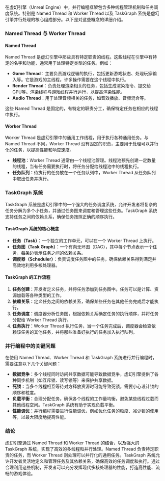 在虚幻引擎（Unreal Engine）中，并行编程框架包含多种线程管理机制和任务调度系统。特别是 Named Thread 和 Worker Thread 以及 TaskGraph 系统是虚幻引擎并行处理的核心组成部分。以下是对这些概念的详细介绍。

### Named Thread 与 Worker Thread

#### Named Thread

Named Thread 是虚幻引擎中那些具有特定职责的线程。这些线程在引擎中有特定的名字和功能，通常用于处理特定类型的任务。例如：

- **Game Thread**：主要负责游戏逻辑的执行，包括更新游戏状态、处理玩家输入等。它是游戏的主线程，许多操作需要在这个线程中执行。
- **Render Thread**：负责处理渲染相关的任务，包括生成渲染指令、提交给GPU等。渲染线程与游戏线程并行运行，以提高渲染性能。
- **Audio Thread**：用于处理音频相关的任务，如音效播放、音频混合等。

这些 Named Thread 是固定的，有特定的职责分工，确保特定任务在相应的线程中执行。

#### Worker Thread

Worker Thread 是虚幻引擎中的通用工作线程，用于执行各种通用任务。与 Named Thread 不同，Worker Thread 没有固定的职责，主要用于处理可以并行化的任务，以提高性能和响应速度。

- **线程池**：Worker Thread 通常由一个线程池管理。线程池预先创建一定数量的线程，当有任务需要执行时，将任务分配给线程池中的线程执行。
- **任务队列**：待执行的任务放在一个任务队列中，Worker Thread 从任务队列中取出任务并执行。

### TaskGraph 系统

TaskGraph 系统是虚幻引擎中的一个强大的任务调度系统，允许开发者将复杂的任务分解为多个小任务，并通过任务图来调度和管理这些任务。TaskGraph 系统支持任务之间的依赖关系，确保任务按照正确的顺序执行。

#### TaskGraph 系统的核心概念

- **任务（Task）**：一个独立的工作单元，可以在一个 Worker Thread 上执行。
- **任务图（Task Graph）**：一个有向无环图（DAG），其中每个节点表示一个任务，每条边表示任务之间的依赖关系。
- **调度器（Scheduler）**：负责调度任务图中的任务，确保依赖关系得到满足并高效地利用多核处理器。

#### TaskGraph 的工作流程

1. **任务创建**：开发者定义任务，并将任务添加到任务图中。任务可以是计算、资源加载等各种类型的工作。
2. **依赖关系**：定义任务之间的依赖关系，确保某些任务在其他任务完成后才能执行。
3. **任务调度**：调度器分析任务图，根据依赖关系确定任务的执行顺序，并将任务分配给 Worker Thread 执行。
4. **任务执行**：Worker Thread 执行任务，当一个任务完成后，调度器会检查依赖该任务的其他任务，并将那些准备好执行的任务加入执行队列。

### 并行编程中的关键问题

在使用 Named Thread、Worker Thread 和 TaskGraph 系统进行并行编程时，需要注意以下几个关键问题：

- **数据竞争**：多个线程同时访问共享数据可能导致数据竞争，虚幻引擎提供了各种同步机制（如互斥锁、读写锁等）来保护共享数据。
- **死锁**：当多个线程相互等待对方释放资源时可能导致死锁，需要小心设计锁的顺序和粒度。
- **负载平衡**：合理分配任务，确保各个线程的工作量均衡，避免某些线程过载而其他线程空闲。TaskGraph 系统有助于实现负载平衡。
- **性能调优**：并行编程需要进行性能调优，例如优化任务的粒度、减少锁的使用等，以最大限度地提高性能。

### 结论

虚幻引擎通过 Named Thread 和 Worker Thread 的结合，以及强大的 TaskGraph 系统，实现了高效的多线程和并行处理。Named Thread 负责特定职责的任务，而 Worker Thread 则处理可以并行化的通用任务。TaskGraph 系统允许开发者灵活地定义和管理任务及其依赖关系，确保高效的任务调度和执行。通过合理利用这些机制，开发者可以充分发挥现代多核处理器的性能，打造高性能、流畅的游戏体验。